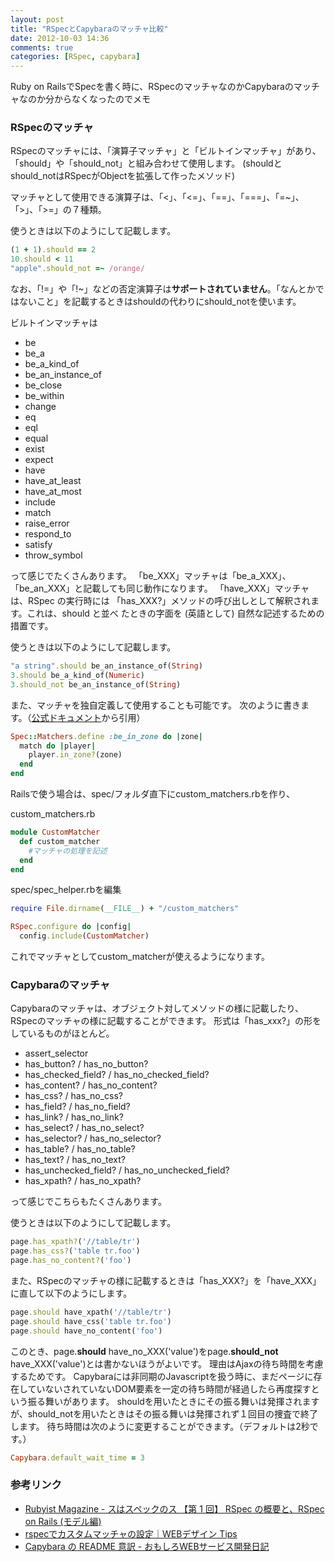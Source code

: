```yaml
---
layout: post
title: "RSpecとCapybaraのマッチャ比較"
date: 2012-10-03 14:36
comments: true
categories: [RSpec, capybara]
---
```

Ruby on RailsでSpecを書く時に、RSpecのマッチャなのかCapybaraのマッチャなのか分からなくなったのでメモ

### RSpecのマッチャ

RSpecのマッチャには、「演算子マッチャ」と「ビルトインマッチャ」があり、「should」や「should_not」と組み合わせて使用します。
(shouldとshould_notはRSpecがObjectを拡張して作ったメソッド)

マッチャとして使用できる演算子は、「<」、「<=」、「==」、「===」、「=~」、「>」、「>=」の７種類。

使うときは以下のようにして記載します。
``` ruby
(1 + 1).should == 2
10.should < 11
"apple".should_not =~ /orange/
```
なお、「!=」や「!~」などの否定演算子は**サポートされていません**。「なんとかではないこと」を記載するときはshouldの代わりにshould_notを使います。

ビルトインマッチャは

* be
* be_a
* be_a_kind_of
* be_an_instance_of
* be_close
* be_within
* change
* eq
* eql
* equal
* exist
* expect
* have
* have_at_least
* have_at_most
* include
* match
* raise_error
* respond_to
* satisfy
* throw_symbol

って感じでたくさんあります。
「be_XXX」マッチャは「be_a_XXX」、「be_an_XXX」と記載しても同じ動作になります。
「have_XXX」マッチャは、RSpec の実行時には 「has_XXX?」メソッドの呼び出しとして解釈されます。これは、should と並べ たときの字面を (英語として) 自然な記述するための措置です。

使うときは以下のようにして記載します。
``` ruby
"a string".should be_an_instance_of(String)
3.should be_a_kind_of(Numeric)
3.should_not be_an_instance_of(String)
```
また、マッチャを独自定義して使用することも可能です。
次のように書きます。（[公式ドキュメント](http://rspec.rubyforge.org/rspec/1.2.9/classes/Spec/Matchers.html)から引用）
``` ruby
Spec::Matchers.define :be_in_zone do |zone|
  match do |player|
    player.in_zone?(zone)
  end
end
```
Railsで使う場合は、spec/フォルダ直下にcustom_matchers.rbを作り、

custom_matchers.rb
``` ruby
module CustomMatcher
  def custom_matcher
    #マッチャの処理を記述 
  end
end
```
spec/spec_helper.rbを編集
``` ruby
require File.dirname(__FILE__) + "/custom_matchers"

RSpec.configure do |config|
  config.include(CustomMatcher)
```
これでマッチャとしてcustom_matcherが使えるようになります。

### Capybaraのマッチャ

Capybaraのマッチャは、オブジェクト対してメソッドの様に記載したり、RSpecのマッチャの様に記載することができます。
形式は「has_xxx?」の形をしているものがほとんど。

* assert_selector
* has_button? / has_no_button?
* has_checked_field? / has_no_checked_field?
* has_content? / has_no_content?
* has_css? / has_no_css?
* has_field? / has_no_field?
* has_link? / has_no_link?
* has_select? / has_no_select?
* has_selector? / has_no_selector?
* has_table? / has_no_table?
* has_text? / has_no_text?
* has_unchecked_field? / has_no_unchecked_field?
* has_xpath? / has_no_xpath?

って感じでこちらもたくさんあります。

使うときは以下のようにして記載します。
``` ruby
page.has_xpath?('//table/tr')
page.has_css?('table tr.foo')
page.has_no_content?('foo')
```
また、RSpecのマッチャの様に記載するときは「has_XXX?」を「have_XXX」に直して以下のようにします。
``` ruby
page.should have_xpath('//table/tr')
page.should have_css('table tr.foo')
page.should have_no_content('foo')
```
このとき、page.**should** have_no_XXX('value')をpage.**should_not** have_XXX('value')とは書かないほうがよいです。
理由はAjaxの待ち時間を考慮するためです。
Capybaraには非同期のJavascriptを扱う時に、まだページに存在していないされていないDOM要素を一定の待ち時間が経過したら再度探すという振る舞いがあります。
shouldを用いたときにその振る舞いは発揮されますが、should_notを用いたときはその振る舞いは発揮されず１回目の捜査で終了します。
待ち時間は次のように変更することができます。（デフォルトは2秒です。）
``` ruby
Capybara.default_wait_time = 3
```

### 参考リンク

* [Rubyist Magazine - スはスペックのス 【第 1 回】 RSpec の概要と、RSpec on Rails (モデル編)](http://jp.rubyist.net/magazine/?0021-Rspec)
* [rspecでカスタムマッチャの設定｜WEBデザイン Tips](http://blog.digital-squad.net/article/194513209.html)
* [Capybara の README 意訳 - おもしろWEBサービス開発日記](http://d.hatena.ne.jp/willnet/20110704/1309782442)
